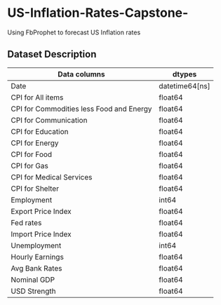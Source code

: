 # US-Inflation-Rates-Capstone-
Using FbProphet to forecast US Inflation rates


## Dataset Description

Data columns | dtypes |
--- | --- 
Date | datetime64[ns] 
CPI for All items | float64
CPI for Commodities less Food and Energy | float64
CPI for Communication | float64
CPI for Education | float64
CPI for Energy | float64
CPI for Food | float64
CPI for Gas | float64
CPI for Medical Services | float64
CPI for Shelter | float64
Employment | int64
Export Price Index | float64
Fed rates | float64
Import Price Index | float64
Unemployment | int64
Hourly Earnings | float64
Avg Bank Rates | float64
Nominal GDP | float64
USD Strength | float64

